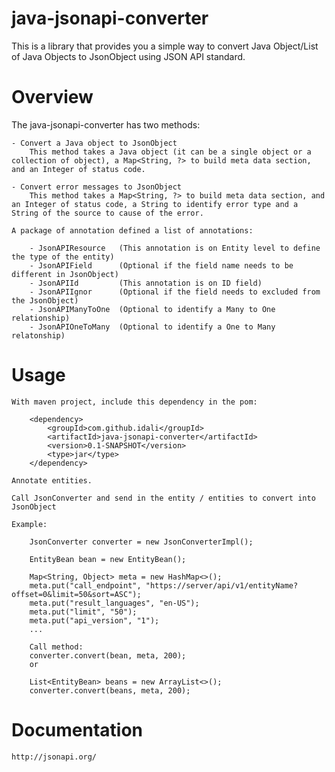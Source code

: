 # java-jsonapi-converter

This is a library that provides you a simple way to convert Java Object/List of Java Objects to JsonObject using JSON API standard.

# Overview

The java-jsonapi-converter has two methods:

	- Convert a Java object to JsonObject
		This method takes a Java object (it can be a single object or a collection of object), a Map<String, ?> to build meta data section, and an Integer of status code.

	- Convert error messages to JsonObject
		This method takes a Map<String, ?> to build meta data section, and an Integer of status code, a String to identify error type and a String of the source to cause of the error.

	A package of annotation defined a list of annotations:

		- JsonAPIResource 	(This annotation is on Entity level to define the type of the entity)
		- JsonAPIField		(Optional if the field name needs to be different in JsonObject)
		- JsonAPIId  		(This annotation is on ID field)
		- JsonAPIIgnor 		(Optional if the field needs to excluded from the JsonObject)
		- JsonAPIManyToOne	(Optional to identify a Many to One relationship)
		- JsonAPIOneToMany	(Optional to identify a One to Many relatonship)

	 
# Usage

	With maven project, include this dependency in the pom:

        <dependency>
            <groupId>com.github.idali</groupId>
            <artifactId>java-jsonapi-converter</artifactId>
            <version>0.1-SNAPSHOT</version>
            <type>jar</type>
        </dependency>

    Annotate entities.

    Call JsonConverter and send in the entity / entities to convert into JsonObject

    Example:

        JsonConverter converter = new JsonConverterImpl();

        EntityBean bean = new EntityBean();

        Map<String, Object> meta = new HashMap<>();
        meta.put("call_endpoint", "https://server/api/v1/entityName?offset=0&limit=50&sort=ASC");
        meta.put("result_languages", "en-US");
        meta.put("limit", "50");
        meta.put("api_version", "1");
        ...
 		
        Call method:
        converter.convert(bean, meta, 200);
        or

        List<EntityBean> beans = new ArrayList<>();
        converter.convert(beans, meta, 200);

# Documentation

	http://jsonapi.org/


